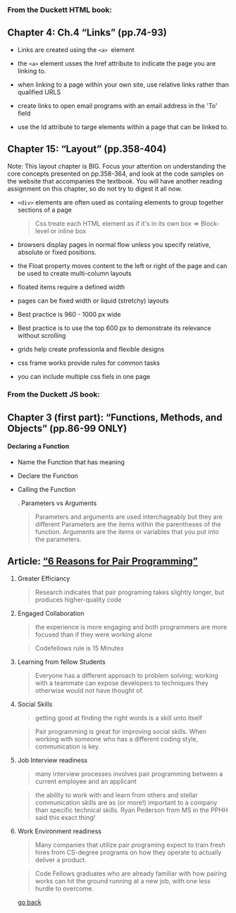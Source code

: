 ### From the Duckett HTML book:

## Chapter 4: Ch.4 “Links” (pp.74-93)

- Links are created using the `<a> `element

- the `<a>` element usses the href attribute to indicate the page you are linking to.

 - when linking to a page within your own site, use relative links rather than qualified URLS

 - create links to open email programs with an email address in the 'To' field

 - use the Id attribute to targe elements within a page that can be linked to.




## Chapter 15: “Layout” (pp.358-404)
Note: This layout chapter is BIG. Focus your attention on understanding the core concepts presented on pp.358-364, and look at the code samples on the website that accompanies the textbook. You will have another reading assignment on this chapter, so do not try to digest it all now.

- `<div>` elements are often used as contaiing elements to group together sections of a page

    > Css treate each HTML element as if it's in its own box => Block-level or inline box

- browsers display pages in normal flow unless you specify relative, absolute or fixed positions.

- the Float property moves content to the left or right of the page and can be used to create multi-column layouts
- floated items require a defined width

- pages can be fixed width or liquid (stretchy) layouts
- Best practice is 960 - 1000 px wide
- Best practice is to use the top 600 px to demonstrate its relevance without scrolling
- grids help create professionla and flexible designs
-  css frame works provide rules for common tasks
- you can include multiple css fiels in one page






### From the Duckett JS book:

## Chapter 3 (first part): “Functions, Methods, and Objects” (pp.86-99 ONLY)

#### Declaring a Function
- Name the Function that has meaning
- Declare the Function
- Calling the Function

  . Parameters vs Arguments

    > Parameters and arguments are used interchageably but they are different
    > Parameters are the items within the parentheses of the function.
    > Arguments are the items or variables that you put into the parameters.



## Article: [“6 Reasons for Pair Programming”](https://www.codefellows.org/blog/6-reasons-for-pair-programming/)

1. Greater Efficiancy
    > Research indicates that pair programing takes slightly longer, but produces higher-quality code
1. Engaged Collaboration
    > the experience is more engaging and both programmers are more focused than if they were working alone

    > Codefellows rule is 15 Minutes
1. Learning from fellow Students

    > Everyone has a different approach to problem solving; working with a teammate can expose developers to techniques they otherwise would not have thought of.

1. Social Skills
    > getting good at finding the right words is a skill unto itself

    > Pair programming is great for improving social skills. When working with someone who has a different coding style, communication is key.

1. Job Interview readiness

    > many interview processes involves pair programming between a current employee and an applicant

    > the ability to work with and learn from others and stellar communication skills are as (or more!) important to a company than specific technical skills. Ryan Pederson from MS in the PPHH said this exact thing!


1. Work Environment readiness

    > Many companies that utilize pair programing expect to train fresh hires from CS-degree programs on how they operate to actually deliver a product. 
    
    > Code Fellows graduates who are already familiar with how pairing works can hit the ground running at a new job, with one less hurdle to overcome.

    [go back](../README.md)
